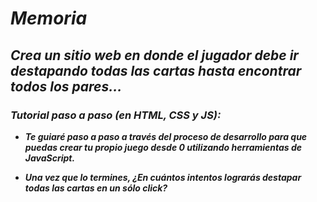 # **_Memoria_**

## **_Crea un sitio web en donde el jugador debe ir destapando todas las cartas hasta encontrar todos los pares..._**

### **_Tutorial paso a paso (en HTML, CSS y JS):_**

- **_Te guiaré paso a paso a través del proceso de desarrollo para que puedas crear tu propio juego desde 0 utilizando herramientas de JavaScript._**
  
- **_Una vez que lo termines, ¿En cuántos intentos lograrás destapar todas las cartas en un sólo click?_**
